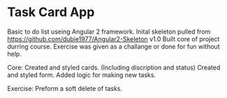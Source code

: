 # Task Card App

Basic to do list useing Angular 2 framework.
Inital skeleton pulled from https://github.com/dubie1977/Angular2-Skeleton v1.0
Built core of project durring course.
Exercise was given as a challange or done for fun without help.

Core:
Created and styled cards. (Including discription and status)
Created and styled form.
Added logic for making new tasks.


Exercise:
Preform a soft delete of tasks.

